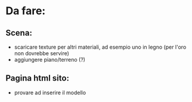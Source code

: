 # Da fare:

## Scena:

* scaricare texture per altri materiali, ad esempio uno in legno (per l'oro non dovrebbe servire)
* aggiungere piano/terreno (?)

## Pagina html sito:

* provare ad inserire il modello
